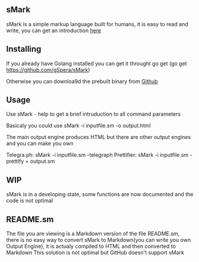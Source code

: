 sMark 
-----


sMark is a simple markup language built for humans, it is easy to read
and write,
you can get an introduction [here](https://gSpera.github.io/sMark)

Installing 
----------


If you already have Golang installed you can get it throught go get
(go get https://github.com/gSpera/sMark)

Otherwise you can downloa9d the prebuilt binary from
[Github](https://github.com/gSpera/sMark/releases)

Usage 
-----


Use sMark - help to get a brief intruduction to all command parameters

Basicaly you could use
sMark -i inputfile.sm -o output.html

The main output engine produces HTML but there are other output engines
and you can make you own

Telegra.ph: sMark -i inputfile.sm -telegraph
Prettifier: sMark -i inputfile.sm -prettify = output.sm

WIP 
---


sMark is in a developing state, some functions are now documented and
the code is not optimal

README.sm 
---------

The file you are viewing is a Markdown version of the file README.sm,
there is no easy way to convert
sMark to Markdown(you can write you own Output Engine), it is actualy
compiled to HTML and then converted to Markdown
This solution is not optimal but GitHub doesn't support sMark
